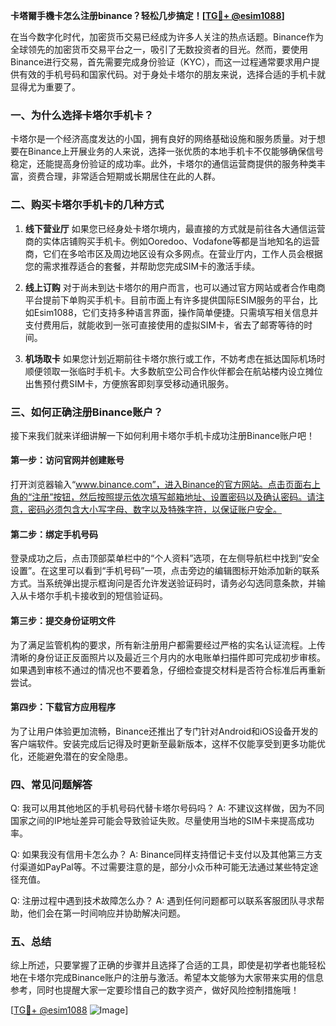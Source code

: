 **卡塔爾手機卡怎么注册binance？轻松几步搞定！[[TG💪+ @esim1088](https://t.me/s/esim1088)]**

在当今数字化时代，加密货币交易已经成为许多人关注的热点话题。Binance作为全球领先的加密货币交易平台之一，吸引了无数投资者的目光。然而，要使用Binance进行交易，首先需要完成身份验证（KYC），而这一过程通常要求用户提供有效的手机号码和国家代码。对于身处卡塔尔的朋友来说，选择合适的手机卡就显得尤为重要了。

### 一、为什么选择卡塔尔手机卡？

卡塔尔是一个经济高度发达的小国，拥有良好的网络基础设施和服务质量。对于想要在Binance上开展业务的人来说，选择一张优质的本地手机卡不仅能够确保信号稳定，还能提高身份验证的成功率。此外，卡塔尔的通信运营商提供的服务种类丰富，资费合理，非常适合短期或长期居住在此的人群。

### 二、购买卡塔尔手机卡的几种方式

1. **线下营业厅**
   如果您已经身处卡塔尔境内，最直接的方式就是前往各大通信运营商的实体店铺购买手机卡。例如Ooredoo、Vodafone等都是当地知名的运营商，它们在多哈市区及周边地区设有众多网点。在营业厅内，工作人员会根据您的需求推荐适合的套餐，并帮助您完成SIM卡的激活手续。

2. **线上订购**
   对于尚未到达卡塔尔的用户而言，也可以通过官方网站或者合作电商平台提前下单购买手机卡。目前市面上有许多提供国际ESIM服务的平台，比如Esim1088，它们支持多种语言界面，操作简单便捷。只需填写相关信息并支付费用后，就能收到一张可直接使用的虚拟SIM卡，省去了邮寄等待的时间。

3. **机场取卡**
   如果您计划近期前往卡塔尔旅行或工作，不妨考虑在抵达国际机场时顺便领取一张临时手机卡。大多数航空公司合作伙伴都会在航站楼内设立摊位出售预付费SIM卡，方便旅客即刻享受移动通讯服务。

### 三、如何正确注册Binance账户？

接下来我们就来详细讲解一下如何利用卡塔尔手机卡成功注册Binance账户吧！

#### 第一步：访问官网并创建账号
打开浏览器输入“www.binance.com”，进入Binance的官方网站。点击页面右上角的“注册”按钮，然后按照提示依次填写邮箱地址、设置密码以及确认密码。请注意，密码必须包含大小写字母、数字以及特殊字符，以保证账户安全。

#### 第二步：绑定手机号码
登录成功之后，点击顶部菜单栏中的“个人资料”选项，在左侧导航栏中找到“安全设置”。在这里可以看到“手机号码”一项，点击旁边的编辑图标开始添加新的联系方式。当系统弹出提示框询问是否允许发送验证码时，请务必勾选同意条款，并输入从卡塔尔手机卡接收到的短信验证码。

#### 第三步：提交身份证明文件
为了满足监管机构的要求，所有新注册用户都需要经过严格的实名认证流程。上传清晰的身份证正反面照片以及最近三个月内的水电账单扫描件即可完成初步审核。如果遇到审核不通过的情况也不要着急，仔细检查提交材料是否符合标准后再重新尝试。

#### 第四步：下载官方应用程序
为了让用户体验更加流畅，Binance还推出了专门针对Android和iOS设备开发的客户端软件。安装完成后记得及时更新至最新版本，这样不仅能享受到更多功能优化，还能避免潜在的安全隐患。

### 四、常见问题解答

Q: 我可以用其他地区的手机号码代替卡塔尔号码吗？
A: 不建议这样做，因为不同国家之间的IP地址差异可能会导致验证失败。尽量使用当地的SIM卡来提高成功率。

Q: 如果我没有信用卡怎么办？
A: Binance同样支持借记卡支付以及其他第三方支付渠道如PayPal等。不过需要注意的是，部分小众币种可能无法通过某些特定途径充值。

Q: 注册过程中遇到技术故障怎么办？
A: 遇到任何问题都可以联系客服团队寻求帮助，他们会在第一时间响应并协助解决问题。

### 五、总结

综上所述，只要掌握了正确的步骤并且选择了合适的工具，即使是初学者也能轻松地在卡塔尔完成Binance账户的注册与激活。希望本文能够为大家带来实用的信息参考，同时也提醒大家一定要珍惜自己的数字资产，做好风险控制措施哦！

[[TG💪+ @esim1088](https://t.me/s/esim1088) ![Image](https://i.postimg.cc/4NQfJmqS/Snipaste-2025-05-13-00-14-12.png)]